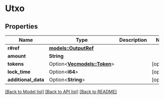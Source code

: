 # Utxo

## Properties

Name | Type | Description | Notes
------------ | ------------- | ------------- | -------------
**r#ref** | [**models::OutputRef**](OutputRef.md) |  | 
**amount** | **String** |  | 
**tokens** | Option<[**Vec<models::Token>**](Token.md)> |  | [optional]
**lock_time** | Option<**i64**> |  | [optional]
**additional_data** | Option<**String**> |  | [optional]

[[Back to Model list]](../README.md#documentation-for-models) [[Back to API list]](../README.md#documentation-for-api-endpoints) [[Back to README]](../README.md)


